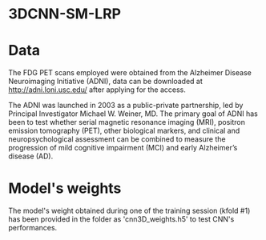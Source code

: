 # 3DCNN-SM-LRP

# Data 
The FDG PET scans employed were obtained from the Alzheimer Disease Neuroimaging Initiative (ADNI), data can be downloaded at http://adni.loni.usc.edu/ after applying for the access.

The ADNI was launched in 2003 as a public-private partnership, led by Principal Investigator Michael W. Weiner, MD. The primary goal of ADNI has been to test whether serial magnetic resonance imaging (MRI), positron emission tomography (PET), other biological markers, and clinical and neuropsychological assessment can be combined to measure the progression of mild cognitive impairment (MCI) and early Alzheimer’s disease (AD).

# Model's weights
The model's weight obtained during one of the training session (kfold #1) has been provided in the folder as 'cnn3D_weights.h5' to test CNN's performances.
